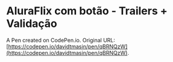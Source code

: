 # AluraFlix com botão - Trailers + Validação

A Pen created on CodePen.io. Original URL: [https://codepen.io/davidtmasin/pen/qBRNQzW](https://codepen.io/davidtmasin/pen/qBRNQzW).


